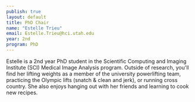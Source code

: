 ```yaml
---
publish: true
layout: default
title: PhD Chair
name: "Estelle Trieu"
email: Estelle.Trieu@hci.utah.edu
year: 2nd
program: PhD
---
```


Estelle is a 2nd year PhD student in the Scientific Computing and Imaging Institute (SCI) Medical Image Analysis program. Outside of research, you'll find her lifting weights as a member of the university powerlifting team, practicing the Olympic lifts (snatch & clean and jerk), or running cross country. She also enjoys hanging out with her friends and learning to cook new recipes. 
